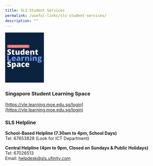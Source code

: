 ```yaml
---
title: SLS Student Services
permalink: /useful-links/sls-student-services/
description: ""
---
```

<img src="/images/SLS_Helpline.jpg" style="width:25%">

### Singapore Student Learning Space
[https://vle.learning.moe.edu.sg/login](https://vle.learning.moe.edu.sg/login)

### SLS Helpline

**School-Based Helpline (7.30am to 4pm, School Days)**  
Tel: 67653828  (Look for ICT Department)

**Central Helpline (4pm to 9pm, Closed on Sundays &amp; Public Holidays)**  
Tel: 67026513  
Email: [helpdesk@sls.ufinity.com](mailto:helpdesk@sls.ufinity.com)